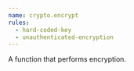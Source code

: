 ```yaml
---
name: crypto.encrypt
rules:
  - hard-coded-key
  - unauthenticated-encryption
---
```


A function that performs encryption.
